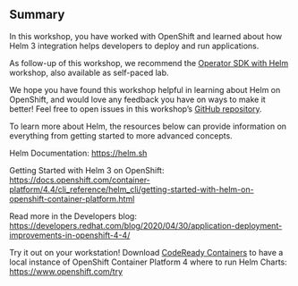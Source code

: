 ## Summary
In this workshop, you have worked with OpenShift and learned about how Helm 3 integration helps developers to deploy and run applications.

As follow-up of this workshop, we recommend the [Operator SDK with Helm](https://learn.openshift.com/operatorframework/helm-operator/) workshop, also available as self-paced lab.

We hope you have found this workshop helpful in learning about Helm on OpenShift, and would love any feedback you have on ways to make it better! Feel free to open issues in this workshop’s [GitHub repository](https://github.com/openshift-labs/learn-katacoda).

To learn more about Helm, the resources below can provide information on everything from getting started to more advanced concepts.

Helm Documentation: https://helm.sh

Getting Started with Helm 3 on OpenShift: https://docs.openshift.com/container-platform/4.4/cli_reference/helm_cli/getting-started-with-helm-on-openshift-container-platform.html


Read more in the Developers blog:
https://developers.redhat.com/blog/2020/04/30/application-deployment-improvements-in-openshift-4-4/

Try it out on your workstation! Download [CodeReady Containers](https://developers.redhat.com/products/codeready-containers/overview) to have a local instance of OpenShift Container Platform 4 where to run Helm Charts: https://www.openshift.com/try
